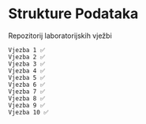 # Strukture Podataka

Repozitorij laboratorijskih vježbi
```
Vjezba 1 ✅
Vjezba 2 ✅
Vjezba 3 ✅
Vjezba 4 ✅
Vjezba 5 ✅
Vjezba 6 ✅
Vjezba 7 ✅
Vjezba 8 ✅
Vjezba 9 ✅
Vjezba 10 ✅
```